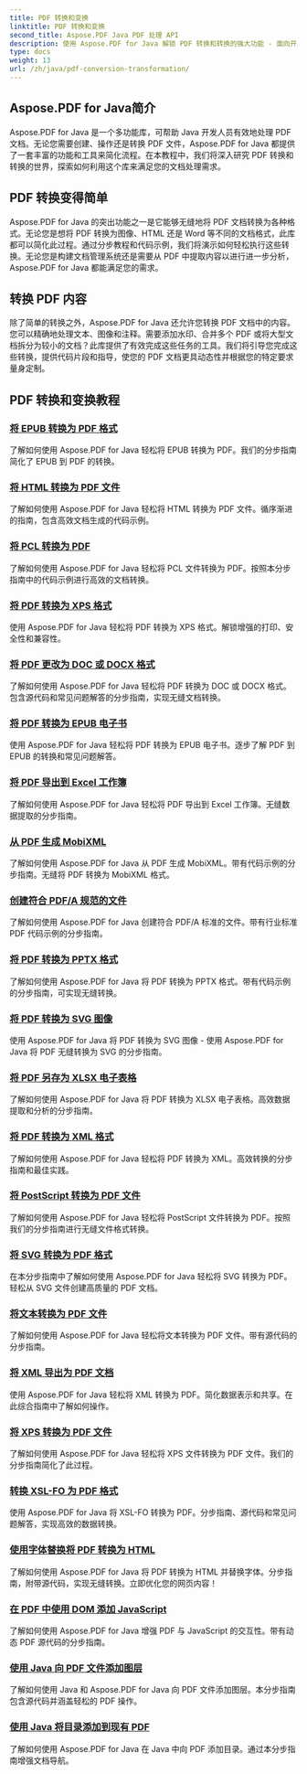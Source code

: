 ```yaml
---
title: PDF 转换和变换
linktitle: PDF 转换和变换
second_title: Aspose.PDF Java PDF 处理 API
description: 使用 Aspose.PDF for Java 解锁 PDF 转换和转换的强大功能 - 面向开发人员的综合教程。立即提升您的 PDF 处理技能！
type: docs
weight: 13
url: /zh/java/pdf-conversion-transformation/
---
```


## Aspose.PDF for Java简介

Aspose.PDF for Java 是一个多功能库，可帮助 Java 开发人员有效地处理 PDF 文档。无论您需要创建、操作还是转换 PDF 文件，Aspose.PDF for Java 都提供了一套丰富的功能和工具来简化流程。在本教程中，我们将深入研究 PDF 转换和转换的世界，探索如何利用这个库来满足您的文档处理需求。

## PDF 转换变得简单

Aspose.PDF for Java 的突出功能之一是它能够无缝地将 PDF 文档转换为各种格式。无论您是想将 PDF 转换为图像、HTML 还是 Word 等不同的文档格式，此库都可以简化此过程。通过分步教程和代码示例，我们将演示如何轻松执行这些转换。无论您是构建文档管理系统还是需要从 PDF 中提取内容以进行进一步分析，Aspose.PDF for Java 都能满足您的需求。

## 转换 PDF 内容

除了简单的转换之外，Aspose.PDF for Java 还允许您转换 PDF 文档中的内容。您可以精确地处理文本、图像和注释。需要添加水印、合并多个 PDF 或将大型文档拆分为较小的文档？此库提供了有效完成这些任务的工具。我们将引导您完成这些转换，提供代码片段和指导，使您的 PDF 文档更具动态性并根据您的特定要求量身定制。

## PDF 转换和变换教程
### [将 EPUB 转换为 PDF 格式](./convert-epub-to-pdf-format/)
了解如何使用 Aspose.PDF for Java 轻松将 EPUB 转换为 PDF。我们的分步指南简化了 EPUB 到 PDF 的转换。
### [将 HTML 转换为 PDF 文件](./convert-html-to-pdf-files/)
了解如何使用 Aspose.PDF for Java 轻松将 HTML 转换为 PDF 文件。循序渐进的指南，包含高效文档生成的代码示例。
### [将 PCL 转换为 PDF](./transform-pcl-to-pdfs/)
了解如何使用 Aspose.PDF for Java 轻松将 PCL 文件转换为 PDF。按照本分步指南中的代码示例进行高效的文档转换。
### [将 PDF 转换为 XPS 格式](./convert-pdfs-to-xps-format/)
使用 Aspose.PDF for Java 轻松将 PDF 转换为 XPS 格式。解锁增强的打印、安全性和兼容性。
### [将 PDF 更改为 DOC 或 DOCX 格式](./change-pdfs-to-doc-or-docx-format/)
了解如何使用 Aspose.PDF for Java 轻松将 PDF 转换为 DOC 或 DOCX 格式。包含源代码和常见问题解答的分步指南，实现无缝文档转换。
### [将 PDF 转换为 EPUB 电子书](./convert-pdfs-to-epub-ebooks/)
使用 Aspose.PDF for Java 轻松将 PDF 转换为 EPUB 电子书。逐步了解 PDF 到 EPUB 的转换和常见问题解答。
### [将 PDF 导出到 Excel 工作簿](./export-pdfs-to-excel-workbooks/)
了解如何使用 Aspose.PDF for Java 轻松将 PDF 导出到 Excel 工作簿。无缝数据提取的分步指南。
### [从 PDF 生成 MobiXML](./generate-mobixml-from-pdfs/)
了解如何使用 Aspose.PDF for Java 从 PDF 生成 MobiXML。带有代码示例的分步指南。无缝将 PDF 转换为 MobiXML 格式。
### [创建符合 PDF/A 规范的文件](./create-pdfa-compliant-files/)
了解如何使用 Aspose.PDF for Java 创建符合 PDF/A 标准的文件。带有行业标准 PDF 代码示例的分步指南。
### [将 PDF 转换为 PPTX 格式](./convert-pdfs-to-pptx-format/)
了解如何使用 Aspose.PDF for Java 将 PDF 转换为 PPTX 格式。带有代码示例的分步指南，可实现无缝转换。
### [将 PDF 转换为 SVG 图像](./convert-pdfs-to-svg-images/)
使用 Aspose.PDF for Java 将 PDF 转换为 SVG 图像 - 使用 Aspose.PDF for Java 将 PDF 无缝转换为 SVG 的分步指南。
### [将 PDF 另存为 XLSX 电子表格](./save-pdfs-as-xlsx-spreadsheets/)
了解如何使用 Aspose.PDF for Java 将 PDF 转换为 XLSX 电子表格。高效数据提取和分析的分步指南。
### [将 PDF 转换为 XML 格式](./convert-pdfs-to-xml-format/)
了解如何使用 Aspose.PDF for Java 轻松将 PDF 转换为 XML。高效转换的分步指南和最佳实践。
### [将 PostScript 转换为 PDF 文件](./turn-postscript-into-pdf-files/)
了解如何使用 Aspose.PDF for Java 轻松将 PostScript 文件转换为 PDF。按照我们的分步指南进行无缝文件格式转换。
### [将 SVG 转换为 PDF 格式](./convert-svg-to-pdf-format/)
在本分步指南中了解如何使用 Aspose.PDF for Java 轻松将 SVG 转换为 PDF。轻松从 SVG 文件创建高质量的 PDF 文档。
### [将文本转换为 PDF 文件](./change-text-to-pdf-files/)
了解如何使用 Aspose.PDF for Java 轻松将文本转换为 PDF 文件。带有源代码的分步指南。
### [将 XML 导出为 PDF 文档](./export-xml-to-pdf-documents/)
使用 Aspose.PDF for Java 轻松将 XML 转换为 PDF。简化数据表示和共享。在此综合指南中了解如何操作。
### [将 XPS 转换为 PDF 文件](./convert-xps-to-pdf-files/)
了解如何使用 Aspose.PDF for Java 轻松将 XPS 文件转换为 PDF 文件。我们的分步指南简化了此过程。
### [转换 XSL-FO 为 PDF 格式](./transform-xsl-fo-to-pdf-format/)
使用 Aspose.PDF for Java 将 XSL-FO 转换为 PDF。分步指南、源代码和常见问题解答，实现高效的数据转换。
### [使用字体替换将 PDF 转换为 HTML](./convert-pdf-to-html-with-font-substitution/)
了解如何使用 Aspose.PDF for Java 将 PDF 转换为 HTML 并替换字体。分步指南，附带源代码，实现无缝转换。立即优化您的网页内容！
### [在 PDF 中使用 DOM 添加 JavaScript](./adding-javascript-using-dom-in-pdf/)
了解如何使用 Aspose.PDF for Java 增强 PDF 与 JavaScript 的交互性。带有动态 PDF 源代码的分步指南。
### [使用 Java 向 PDF 文件添加图层](./add-layers-to-pdf-file-using-java/)
了解如何使用 Java 和 Aspose.PDF for Java 向 PDF 文件添加图层。本分步指南包含源代码并涵盖轻松的 PDF 操作。
### [使用 Java 将目录添加到现有 PDF](./add-table-of-contents-to-existing-pdf-in-java/)
了解如何使用 Aspose.PDF for Java 在 Java 中向 PDF 添加目录。通过本分步指南增强文档导航。